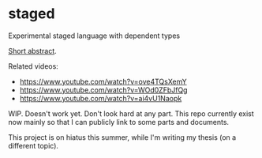 # staged
Experimental staged language with dependent types

[Short abstract](types2021/abstract.pdf).

Related videos: 
- https://www.youtube.com/watch?v=ove4TQsXemY
- https://www.youtube.com/watch?v=WOd0ZFbJfQg
- https://www.youtube.com/watch?v=ai4vU1Naopk

WIP. Doesn't work yet. Don't look hard at any part. This repo currently exist now mainly so that I can publicly link to some parts and documents.

This project is on hiatus this summer, while I'm writing my thesis (on a different topic).
